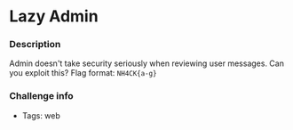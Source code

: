 # Lazy Admin

### Description
Admin doesn't take security seriously when reviewing user messages. Can you exploit this?
Flag format: `NH4CK{a-g}`

### Challenge info
- Tags: web
